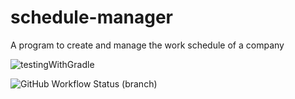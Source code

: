 # schedule-manager

A program to create and manage the work schedule of a company

![testingWithGradle](https://github.com/SpGianniler/schedule-manager/workflows/testingWithGradle/badge.svg)

![GitHub Workflow Status (branch)](https://img.shields.io/github/workflow/status/SpGianniler/schedule-manager/testingWithGradle/main?label=test%20status&logo=Github&logoColor=green&style=plastic)
